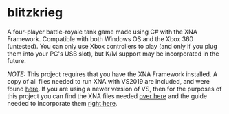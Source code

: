 # blitzkrieg
A four-player battle-royale tank game made using C# with the XNA Framework.  Compatible with both Windows OS and the Xbox 360 (untested).  You can only use Xbox controllers to play (and only if you plug them into your PC's USB slot), but K/M support may be incorporated in the future.

*NOTE:* This project requires that you have the XNA Framework installed.  A copy of all files needed to run XNA with VS2019 are included, and were found [here](https://flatredball.com/visual-studio-2019-xna-setup/#:~:text=Introduction%201%20Download%20a%20modified%20version%20of%20MXA,XNA%20Game%20Studio%204.0.vsix%20.%20...%20More%20items).  If you are using a newer version of VS, then for the purposes of this project you can find the XNA files needed [over here](https://www.microsoft.com/en-us/download/details.aspx?id=27598) and the guide needed to incorporate them [right here](https://docs.monogame.net/articles/migrate_xna.html).
